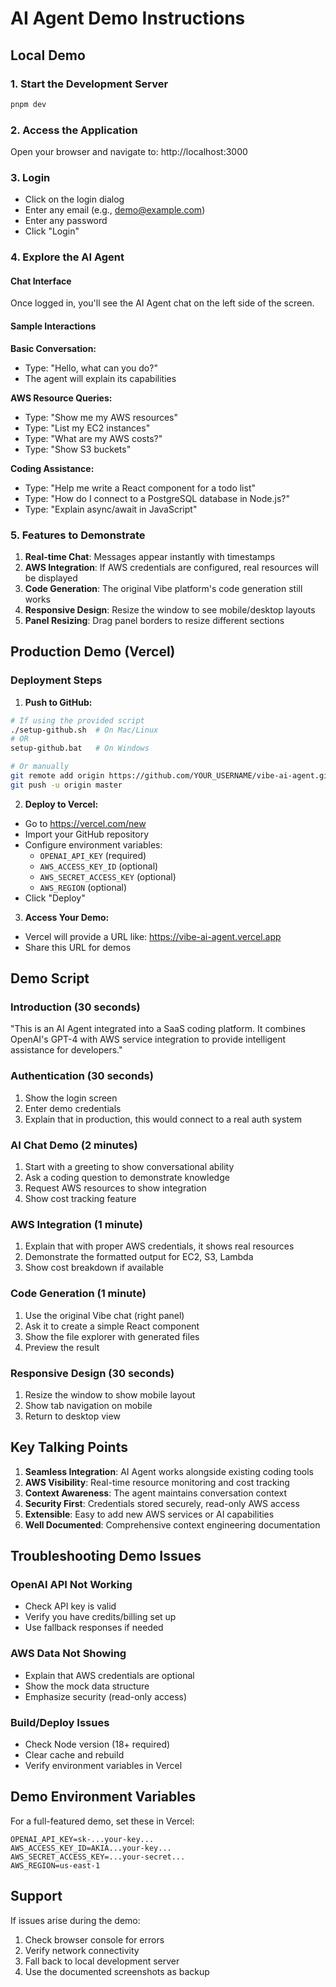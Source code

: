 # AI Agent Demo Instructions

## Local Demo

### 1. Start the Development Server
```bash
pnpm dev
```

### 2. Access the Application
Open your browser and navigate to: http://localhost:3000

### 3. Login
- Click on the login dialog
- Enter any email (e.g., demo@example.com)
- Enter any password
- Click "Login"

### 4. Explore the AI Agent

#### Chat Interface
Once logged in, you'll see the AI Agent chat on the left side of the screen.

#### Sample Interactions

**Basic Conversation:**
- Type: "Hello, what can you do?"
- The agent will explain its capabilities

**AWS Resource Queries:**
- Type: "Show me my AWS resources"
- Type: "List my EC2 instances"
- Type: "What are my AWS costs?"
- Type: "Show S3 buckets"

**Coding Assistance:**
- Type: "Help me write a React component for a todo list"
- Type: "How do I connect to a PostgreSQL database in Node.js?"
- Type: "Explain async/await in JavaScript"

### 5. Features to Demonstrate

1. **Real-time Chat**: Messages appear instantly with timestamps
2. **AWS Integration**: If AWS credentials are configured, real resources will be displayed
3. **Code Generation**: The original Vibe platform's code generation still works
4. **Responsive Design**: Resize the window to see mobile/desktop layouts
5. **Panel Resizing**: Drag panel borders to resize different sections

## Production Demo (Vercel)

### Deployment Steps

1. **Push to GitHub:**
```bash
# If using the provided script
./setup-github.sh  # On Mac/Linux
# OR
setup-github.bat   # On Windows

# Or manually
git remote add origin https://github.com/YOUR_USERNAME/vibe-ai-agent.git
git push -u origin master
```

2. **Deploy to Vercel:**
- Go to https://vercel.com/new
- Import your GitHub repository
- Configure environment variables:
  - `OPENAI_API_KEY` (required)
  - `AWS_ACCESS_KEY_ID` (optional)
  - `AWS_SECRET_ACCESS_KEY` (optional)
  - `AWS_REGION` (optional)
- Click "Deploy"

3. **Access Your Demo:**
- Vercel will provide a URL like: https://vibe-ai-agent.vercel.app
- Share this URL for demos

## Demo Script

### Introduction (30 seconds)
"This is an AI Agent integrated into a SaaS coding platform. It combines OpenAI's GPT-4 with AWS service integration to provide intelligent assistance for developers."

### Authentication (30 seconds)
1. Show the login screen
2. Enter demo credentials
3. Explain that in production, this would connect to a real auth system

### AI Chat Demo (2 minutes)
1. Start with a greeting to show conversational ability
2. Ask a coding question to demonstrate knowledge
3. Request AWS resources to show integration
4. Show cost tracking feature

### AWS Integration (1 minute)
1. Explain that with proper AWS credentials, it shows real resources
2. Demonstrate the formatted output for EC2, S3, Lambda
3. Show cost breakdown if available

### Code Generation (1 minute)
1. Use the original Vibe chat (right panel)
2. Ask it to create a simple React component
3. Show the file explorer with generated files
4. Preview the result

### Responsive Design (30 seconds)
1. Resize the window to show mobile layout
2. Show tab navigation on mobile
3. Return to desktop view

## Key Talking Points

1. **Seamless Integration**: AI Agent works alongside existing coding tools
2. **AWS Visibility**: Real-time resource monitoring and cost tracking
3. **Context Awareness**: The agent maintains conversation context
4. **Security First**: Credentials stored securely, read-only AWS access
5. **Extensible**: Easy to add new AWS services or AI capabilities
6. **Well Documented**: Comprehensive context engineering documentation

## Troubleshooting Demo Issues

### OpenAI API Not Working
- Check API key is valid
- Verify you have credits/billing set up
- Use fallback responses if needed

### AWS Data Not Showing
- Explain that AWS credentials are optional
- Show the mock data structure
- Emphasize security (read-only access)

### Build/Deploy Issues
- Check Node version (18+ required)
- Clear cache and rebuild
- Verify environment variables in Vercel

## Demo Environment Variables

For a full-featured demo, set these in Vercel:

```
OPENAI_API_KEY=sk-...your-key...
AWS_ACCESS_KEY_ID=AKIA...your-key...
AWS_SECRET_ACCESS_KEY=...your-secret...
AWS_REGION=us-east-1
```

## Support

If issues arise during the demo:
1. Check browser console for errors
2. Verify network connectivity
3. Fall back to local development server
4. Use the documented screenshots as backup